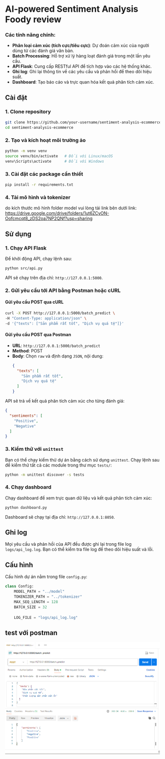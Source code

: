 
# AI-powered Sentiment Analysis Foody review

### Các tính năng chính:
- **Phân loại cảm xúc (tích cực/tiêu cực)**: Dự đoán cảm xúc của người dùng từ các đánh giá văn bản.
- **Batch Processing**: Hỗ trợ xử lý hàng loạt đánh giá trong một lần yêu cầu.
- **API Flask**: Cung cấp RESTful API để tích hợp vào các hệ thống khác.
- **Ghi log**: Ghi lại thông tin về các yêu cầu và phản hồi để theo dõi hiệu suất.
- **Dashboard**: Tạo báo cáo và trực quan hóa kết quả phân tích cảm xúc.

## Cài đặt

### 1. Clone repository

```bash
git clone https://github.com/your-username/sentiment-analysis-ecommerce.git
cd sentiment-analysis-ecommerce
```

### 2. Tạo và kích hoạt môi trường ảo

```bash
python -m venv venv
source venv/bin/activate   # Đối với Linux/macOS
venv\Scripts\activate      # Đối với Windows
```

### 3. Cài đặt các package cần thiết

```bash
pip install -r requirements.txt
```

### 4. Tải mô hình và tokenizer
do kích thước mô hình folder model vui lòng tải link bên dưới
link: https://drive.google.com/drive/folders/1ut6ZCyON-Oofcmcqt8_zDS2oa7NP2QNf?usp=sharing

## Sử dụng

### 1. Chạy API Flask

Để khởi động API, chạy lệnh sau:

```bash
python src/api.py
```

API sẽ chạy trên địa chỉ: `http://127.0.0.1:5000`.

### 2. Gửi yêu cầu tới API bằng Postman hoặc cURL

#### Gửi yêu cầu POST qua cURL

```bash
curl -X POST http://127.0.0.1:5000/batch_predict \
-H "Content-Type: application/json" \
-d '{"texts": ["Sản phẩm rất tốt", "Dịch vụ quá tệ"]}'
```

#### Gửi yêu cầu POST qua Postman

- **URL**: `http://127.0.0.1:5000/batch_predict`
- **Method**: POST
- **Body**: Chọn `raw` và định dạng `JSON`, nội dung:
  ```json
  {
    "texts": [
      "Sản phẩm rất tốt",
      "Dịch vụ quá tệ"
    ]
  }
  ```

API sẽ trả về kết quả phân tích cảm xúc cho từng đánh giá:

```json
{
  "sentiments": [
    "Positive",
    "Negative"
  ]
}
```

### 3. Kiểm thử với `unittest`

Bạn có thể chạy kiểm thử dự án bằng cách sử dụng `unittest`. Chạy lệnh sau để kiểm thử tất cả các module trong thư mục `tests/`:

```bash
python -m unittest discover -s tests
```

### 4. Chạy dashboard

Chạy dashboard để xem trực quan dữ liệu và kết quả phân tích cảm xúc:

```bash
python dashboard.py
```

Dashboard sẽ chạy tại địa chỉ: `http://127.0.0.1:8050`.

## Ghi log

Mọi yêu cầu và phản hồi của API đều được ghi lại trong file log `logs/api_log.log`. Bạn có thể kiểm tra file log để theo dõi hiệu suất và lỗi.

## Cấu hình

Cấu hình dự án nằm trong file `config.py`:

```python
class Config:
    MODEL_PATH = "../model"
    TOKENIZER_PATH = "../tokenizer"
    MAX_SEQ_LENGTH = 128
    BATCH_SIZE = 32

    LOG_FILE = "logs/api_log.log"
```
## test với postman
![Alt text](/images/test_api.png)
